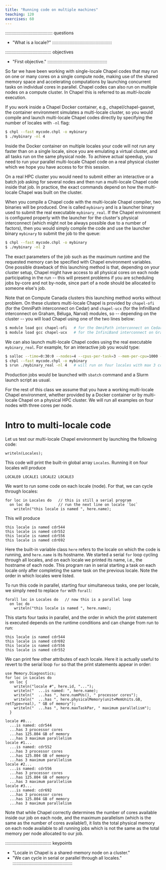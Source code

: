 ```yaml
---
title: "Running code on multiple machines"
teaching: 120
exercises: 60
---
```


:::::::::::::::::::::::::::::::::::::: questions
- "What is a locale?"
::::::::::::::::::::::::::::::::::::::::::::::::

::::::::::::::::::::::::::::::::::::: objectives
- "First objective."
::::::::::::::::::::::::::::::::::::::::::::::::

So far we have been working with single-locale Chapel codes that may run on one or many cores on a single
compute node, making use of the shared memory space and accelerating computations by launching concurrent
tasks on individual cores in parallel. Chapel codes can also run on multiple nodes on a compute cluster.  In
Chapel this is referred to as *multi-locale* execution.

If you work inside a Chapel Docker container, e.g., chapel/chapel-gasnet, the container environment simulates
a multi-locale cluster, so you would compile and launch multi-locale Chapel codes directly by specifying the
number of locales with `-nl` flag:

```bash
$ chpl --fast mycode.chpl -o mybinary
$ ./mybinary -nl 4
```

Inside the Docker container on multiple locales your code will not run any faster than on a single locale,
since you are emulating a virtual cluster, and all tasks run on the same physical node. To achieve actual
speedup, you need to run your parallel multi-locale Chapel code on a real physical cluster which we hope you
have access to for this session.

On a real HPC cluster you would need to submit either an interactive or a batch job asking for several nodes
and then run a multi-locale Chapel code inside that job. In practice, the exact commands depend on how the
multi-locale Chapel was built on the cluster.

When you compile a Chapel code with the multi-locale Chapel compiler, two binaries will be produced. One is
called `mybinary` and is a launcher binary used to submit the real executable `mybinary_real`. If the Chapel
environment is configured properly with the launcher for the cluster's physical interconnect (which might not
be always possible due to a number of factors), then you would simply compile the code and use the launcher
binary `mybinary` to submit the job to the queue:

```bash
$ chpl --fast mycode.chpl -o mybinary
$ ./mybinary -nl 2
```

The exact parameters of the job such as the maximum runtime and the requested memory can be specified with
Chapel environment variables. One possible drawback of this launching method is that, depending on your
cluster setup, Chapel might have access to all physical cores on each node participating in the run -- this
will present problems if you are scheduling jobs by-core and not by-node, since part of a node should be
allocated to someone else's job.

Note that on Compute Canada clusters this launching method works without problem. On these clusters
multi-locale Chapel is provided by `chapel-ofi` (for the OmniPath interconnect on Cedar) and `chapel-ucx` (for
the InfiniBand interconnect on Graham, Béluga, Narval) modules, so -- depending on the cluster -- you will
load Chapel using one of the two lines below:

```bash
$ module load gcc chapel-ofi   # for the OmniPath interconnect on Cedar cluster
$ module load gcc chapel-ucx   # for the InfiniBand interconnect on Graham, Béluga, Narval clusters
```

<!-- We cannot configure the same single launcher for both. Therefore, we launch -->

We can also launch multi-locale Chapel codes using the real executable `mybinary_real`. For example, for an
interactive job you would type:

```bash
$ salloc --time=0:30:0 --nodes=4 --cpus-per-task=3 --mem-per-cpu=1000 --account=def-guest
$ chpl --fast mycode.chpl -o mybinary
$ srun ./mybinary_real -nl 4   # will run on four locales with max 3 cores per locale
```

Production jobs would be launched with `sbatch` command and a Slurm launch script as usual.

For the rest of this class we assume that you have a working multi-locale Chapel environment, whether provided
by a Docker container or by multi-locale Chapel on a physical HPC cluster. We will run all examples on four
nodes with three cores per node.

# Intro to multi-locale code

Let us test our multi-locale Chapel environment by launching the following code:

```chpl
writeln(Locales);
```

This code will print the built-in global array `Locales`. Running it on four
locales will produce

```output
LOCALE0 LOCALE1 LOCALE2 LOCALE3
```

We want to run some code on each locale (node). For that, we can cycle through locales:

```chpl
for loc in Locales do   // this is still a serial program
  on loc do             // run the next line on locale `loc`
    writeln("this locale is named ", here.name);
```

This will produce

```output
this locale is named cdr544
this locale is named cdr552
this locale is named cdr556
this locale is named cdr692
```

Here the built-in variable class `here` refers to the locale on which the code is running, and `here.name` is
its hostname. We started a serial `for` loop cycling through all locales, and on each locale we printed its
name, i.e., the hostname of each node. This program ran in serial starting a task on each locale only after
completing the same task on the previous locale. Note the order in which locales were listed.

To run this code in parallel, starting four simultaneous tasks, one per locale, we simply need to replace
`for` with `forall`:

```chpl
forall loc in Locales do   // now this is a parallel loop
  on loc do
    writeln("this locale is named ", here.name);
```

This starts four tasks in parallel, and the order in which the print statement is executed depends on the
runtime conditions and can change from run to run:

```output
this locale is named cdr544
this locale is named cdr692
this locale is named cdr556
this locale is named cdr552
```

We can print few other attributes of each locale. Here it is actually useful to revert to the serial loop
`for` so that the print statements appear in order:

```chpl
use Memory.Diagnostics;
for loc in Locales do
  on loc {
    writeln("locale #", here.id, "...");
    writeln("  ...is named: ", here.name);
    writeln("  ...has ", here.numPUs(), " processor cores");
    writeln("  ...has ", here.physicalMemory(unit=MemUnits.GB, retType=real), " GB of memory");
    writeln("  ...has ", here.maxTaskPar, " maximum parallelism");
  }
```

```output
locale #0...
  ...is named: cdr544
  ...has 3 processor cores
  ...has 125.804 GB of memory
  ...has 3 maximum parallelism
locale #1...
  ...is named: cdr552
  ...has 3 processor cores
  ...has 125.804 GB of memory
  ...has 3 maximum parallelism
locale #2...
  ...is named: cdr556
  ...has 3 processor cores
  ...has 125.804 GB of memory
  ...has 3 maximum parallelism
locale #3...
  ...is named: cdr692
  ...has 3 processor cores
  ...has 125.804 GB of memory
  ...has 3 maximum parallelism
```

Note that while Chapel correctly determines the number of cores available inside our job on each node, and the
maximum parallelism (which is the same as the number of cores available!), it lists the total physical memory
on each node available to all running jobs which is not the same as the total memory per node allocated to our
job.

::::::::::::::::::::::::::::::::::::: keypoints
- "Locale in Chapel is a shared-memory node on a cluster."
- "We can cycle in serial or parallel through all locales."
::::::::::::::::::::::::::::::::::::::::::::::::
